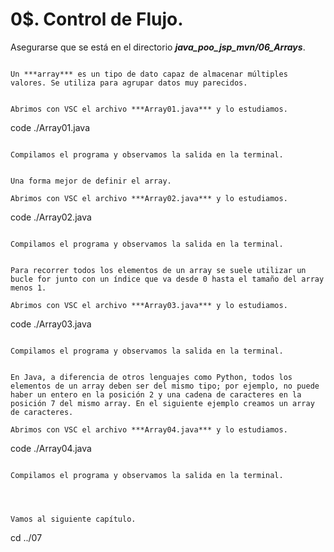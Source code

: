 # 0$. Control de Flujo.


Asegurarse que se está en el directorio ***java_poo_jsp_mvn/06_Arrays***.
```

Un ***array*** es un tipo de dato capaz de almacenar múltiples valores. Se utiliza para agrupar datos muy parecidos.


Abrimos con VSC el archivo ***Array01.java*** y lo estudiamos.

```
code ./Array01.java
```

Compilamos el programa y observamos la salida en la terminal.


Una forma mejor de definir el array.

Abrimos con VSC el archivo ***Array02.java*** y lo estudiamos.

```
code ./Array02.java
```

Compilamos el programa y observamos la salida en la terminal.


Para recorrer todos los elementos de un array se suele utilizar un bucle for junto con un índice que va desde 0 hasta el tamaño del array menos 1.

Abrimos con VSC el archivo ***Array03.java*** y lo estudiamos.

```
code ./Array03.java
```

Compilamos el programa y observamos la salida en la terminal.


En Java, a diferencia de otros lenguajes como Python, todos los elementos de un array deben ser del mismo tipo; por ejemplo, no puede haber un entero en la posición 2 y una cadena de caracteres en la posición 7 del mismo array. En el siguiente ejemplo creamos un array de caracteres.

Abrimos con VSC el archivo ***Array04.java*** y lo estudiamos.

```
code ./Array04.java
```

Compilamos el programa y observamos la salida en la terminal.




Vamos al siguiente capítulo.
```
cd ../07
```


